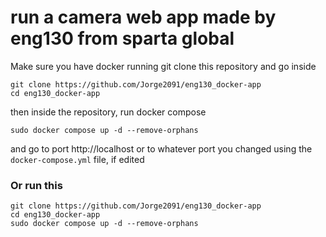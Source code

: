 # run a camera web app made by eng130 from sparta global
Make sure you have docker running 
git clone this repository
and go inside
```
git clone https://github.com/Jorge2091/eng130_docker-app
cd eng130_docker-app
```
then inside the repository, run docker compose
```
sudo docker compose up -d --remove-orphans
```
and go to port http://localhost
or to whatever port you changed using the `docker-compose.yml` file, if edited

### Or run this 
```
git clone https://github.com/Jorge2091/eng130_docker-app
cd eng130_docker-app
sudo docker compose up -d --remove-orphans
```